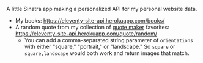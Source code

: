 A little Sinatra app making a personalized API for my personal website data.

* My books: https://eleventy-site-api.herokuapp.com/books/
* A random quote from my collection of [quote maker](https://www.quotemaker.maxwellantonucci.com/) favorites: https://eleventy-site-api.herokuapp.com/quote/random/
  *  You can add a comma-separated string parameter of `orientations` with either "square," "portrait," or "landscape." So `square` or `square,landscape` would both work and return images that match.
